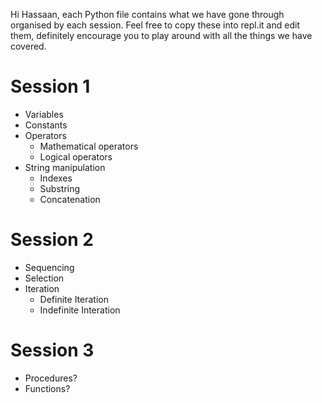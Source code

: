 Hi Hassaan, each Python file contains what we have gone through organised by each session.
Feel free to copy these into repl.it and edit them, definitely encourage you to play around with all the things we have covered.

# Session 1
* Variables
* Constants
* Operators
    * Mathematical operators
    * Logical operators
* String manipulation
    * Indexes
    * Substring
    * Concatenation

# Session 2
* Sequencing
* Selection
* Iteration
    * Definite Iteration
    * Indefinite Interation

# Session 3
* Procedures?
* Functions?